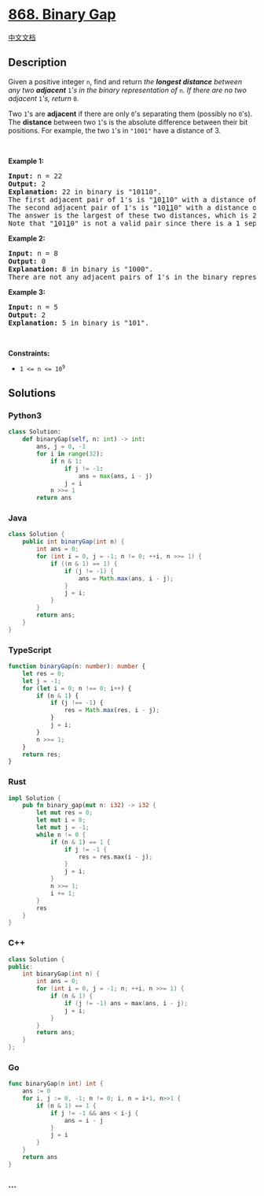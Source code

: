 # [868. Binary Gap](https://leetcode.com/problems/binary-gap)

[中文文档](/solution/0800-0899/0868.Binary%20Gap/README.md)

## Description

<p>Given a positive integer <code>n</code>, find and return <em>the <strong>longest distance</strong> between any two <strong>adjacent</strong> </em><code>1</code><em>&#39;s in the binary representation of </em><code>n</code><em>. If there are no two adjacent </em><code>1</code><em>&#39;s, return </em><code>0</code><em>.</em></p>

<p>Two <code>1</code>&#39;s are <strong>adjacent</strong> if there are only <code>0</code>&#39;s separating them (possibly no <code>0</code>&#39;s). The <b>distance</b> between two <code>1</code>&#39;s is the absolute difference between their bit positions. For example, the two <code>1</code>&#39;s in <code>&quot;1001&quot;</code> have a distance of 3.</p>

<p>&nbsp;</p>
<p><strong class="example">Example 1:</strong></p>

<pre>
<strong>Input:</strong> n = 22
<strong>Output:</strong> 2
<strong>Explanation:</strong> 22 in binary is &quot;10110&quot;.
The first adjacent pair of 1&#39;s is &quot;<u>1</u>0<u>1</u>10&quot; with a distance of 2.
The second adjacent pair of 1&#39;s is &quot;10<u>11</u>0&quot; with a distance of 1.
The answer is the largest of these two distances, which is 2.
Note that &quot;<u>1</u>01<u>1</u>0&quot; is not a valid pair since there is a 1 separating the two 1&#39;s underlined.
</pre>

<p><strong class="example">Example 2:</strong></p>

<pre>
<strong>Input:</strong> n = 8
<strong>Output:</strong> 0
<strong>Explanation:</strong> 8 in binary is &quot;1000&quot;.
There are not any adjacent pairs of 1&#39;s in the binary representation of 8, so we return 0.
</pre>

<p><strong class="example">Example 3:</strong></p>

<pre>
<strong>Input:</strong> n = 5
<strong>Output:</strong> 2
<strong>Explanation:</strong> 5 in binary is &quot;101&quot;.
</pre>

<p>&nbsp;</p>
<p><strong>Constraints:</strong></p>

<ul>
	<li><code>1 &lt;= n &lt;= 10<sup>9</sup></code></li>
</ul>

## Solutions

<!-- tabs:start -->

### **Python3**

```python
class Solution:
    def binaryGap(self, n: int) -> int:
        ans, j = 0, -1
        for i in range(32):
            if n & 1:
                if j != -1:
                    ans = max(ans, i - j)
                j = i
            n >>= 1
        return ans
```

### **Java**

```java
class Solution {
    public int binaryGap(int n) {
        int ans = 0;
        for (int i = 0, j = -1; n != 0; ++i, n >>= 1) {
            if ((n & 1) == 1) {
                if (j != -1) {
                    ans = Math.max(ans, i - j);
                }
                j = i;
            }
        }
        return ans;
    }
}
```

### **TypeScript**

```ts
function binaryGap(n: number): number {
    let res = 0;
    let j = -1;
    for (let i = 0; n !== 0; i++) {
        if (n & 1) {
            if (j !== -1) {
                res = Math.max(res, i - j);
            }
            j = i;
        }
        n >>= 1;
    }
    return res;
}
```

### **Rust**

```rust
impl Solution {
    pub fn binary_gap(mut n: i32) -> i32 {
        let mut res = 0;
        let mut i = 0;
        let mut j = -1;
        while n != 0 {
            if (n & 1) == 1 {
                if j != -1 {
                    res = res.max(i - j);
                }
                j = i;
            }
            n >>= 1;
            i += 1;
        }
        res
    }
}
```

### **C++**

```cpp
class Solution {
public:
    int binaryGap(int n) {
        int ans = 0;
        for (int i = 0, j = -1; n; ++i, n >>= 1) {
            if (n & 1) {
                if (j != -1) ans = max(ans, i - j);
                j = i;
            }
        }
        return ans;
    }
};
```

### **Go**

```go
func binaryGap(n int) int {
	ans := 0
	for i, j := 0, -1; n != 0; i, n = i+1, n>>1 {
		if (n & 1) == 1 {
			if j != -1 && ans < i-j {
				ans = i - j
			}
			j = i
		}
	}
	return ans
}
```

### **...**

```

```

<!-- tabs:end -->
